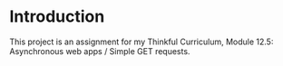 # Introduction

This project is an assignment for my Thinkful Curriculum, Module 12.5: Asynchronous web apps / Simple GET requests.